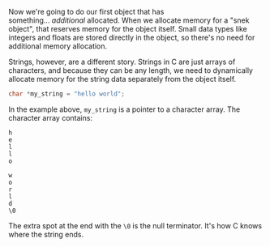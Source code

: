 Now we're going to do our first object that has something... _additional_ allocated. When we allocate memory for a "snek object", that reserves memory for the object itself. Small data types like integers and floats are stored directly in the object, so there's no need for additional memory allocation.

Strings, however, are a different story. Strings in C are just arrays of characters, and because they can be any length, we need to dynamically allocate memory for the string data separately from the object itself.

```c
char *my_string = "hello world";
```

In the example above, `my_string` is a pointer to a character array. The character array contains:

```
h
e
l
l
o

w
o
r
l
d
\0
```

The extra spot at the end with the `\0` is the null terminator. It's how C knows where the string ends.